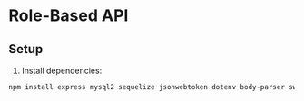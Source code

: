 # Role-Based API

## Setup
1. Install dependencies:
```bash
npm install express mysql2 sequelize jsonwebtoken dotenv body-parser swagger-ui-express swagger-jsdoc
